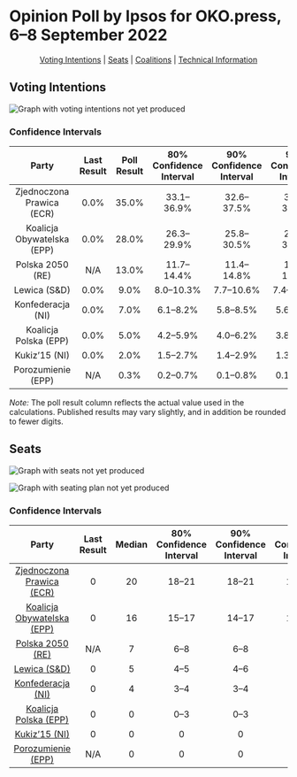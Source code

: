 # Opinion Poll by Ipsos for OKO.press, 6–8 September 2022

<p align="center"><a href="#voting-intentions">Voting Intentions</a> | <a href="#seats">Seats</a> | <a href="#coalitions">Coalitions</a> | <a href="#technical-information">Technical Information</a></p>

## Voting Intentions

![Graph with voting intentions not yet produced](2022-09-08-Ipsos.png "Voting Intentions")

### Confidence Intervals

| Party | Last Result | Poll Result | 80% Confidence Interval | 90% Confidence Interval | 95% Confidence Interval | 99% Confidence Interval |
|:-----:|:-----------:|:-----------:|:-----------------------:|:-----------------------:|:-----------------------:|:-----------------------:|
| Zjednoczona Prawica (ECR) | 0.0% | 35.0% | 33.1–36.9% |32.6–37.5% |32.1–38.0% |31.2–38.9% |
| Koalicja Obywatelska (EPP) | 0.0% | 28.0% | 26.3–29.9% |25.8–30.5% |25.4–30.9% |24.5–31.8% |
| Polska 2050 (RE) | N/A | 13.0% | 11.7–14.4% |11.4–14.8% |11.1–15.2% |10.5–15.9% |
| Lewica (S&D) | 0.0% | 9.0% | 8.0–10.3% |7.7–10.6% |7.4–11.0% |6.9–11.6% |
| Konfederacja (NI) | 0.0% | 7.0% | 6.1–8.2% |5.8–8.5% |5.6–8.8% |5.2–9.4% |
| Koalicja Polska (EPP) | 0.0% | 5.0% | 4.2–5.9% |4.0–6.2% |3.8–6.5% |3.4–7.0% |
| Kukiz’15 (NI) | 0.0% | 2.0% | 1.5–2.7% |1.4–2.9% |1.3–3.0% |1.1–3.4% |
| Porozumienie (EPP) | N/A | 0.3% | 0.2–0.7% |0.1–0.8% |0.1–0.9% |0.1–1.1% |

*Note:* The poll result column reflects the actual value used in the calculations. Published results may vary slightly, and in addition be rounded to fewer digits.

## Seats

![Graph with seats not yet produced](2022-09-08-Ipsos-seats.png "Seats")

![Graph with seating plan not yet produced](2022-09-08-Ipsos-seating-plan.png "Seating Plan")

### Confidence Intervals

| Party | Last Result | Median | 80% Confidence Interval | 90% Confidence Interval | 95% Confidence Interval | 99% Confidence Interval |
|:-----:|:-----------:|:------:|:-----------------------:|:-----------------------:|:-----------------------:|:-----------------------:|
| <a href="#zjednoczona-prawica-(ecr)">Zjednoczona Prawica (ECR)</a> | 0 | 20 | 18–21 |18–21 |18–22 |17–22 |
| <a href="#koalicja-obywatelska-(epp)">Koalicja Obywatelska (EPP)</a> | 0 | 16 | 15–17 |14–17 |14–18 |13–18 |
| <a href="#polska-2050-(re)">Polska 2050 (RE)</a> | N/A | 7 | 6–8 |6–8 |6–8 |6–9 |
| <a href="#lewica-(s&d)">Lewica (S&D)</a> | 0 | 5 | 4–5 |4–6 |4–6 |3–6 |
| <a href="#konfederacja-(ni)">Konfederacja (NI)</a> | 0 | 4 | 3–4 |3–4 |3–5 |2–5 |
| <a href="#koalicja-polska-(epp)">Koalicja Polska (EPP)</a> | 0 | 0 | 0–3 |0–3 |0–3 |0–3 |
| <a href="#kukiz’15-(ni)">Kukiz’15 (NI)</a> | 0 | 0 | 0 |0 |0 |0 |
| <a href="#porozumienie-(epp)">Porozumienie (EPP)</a> | N/A | 0 | 0 |0 |0 |0 |


